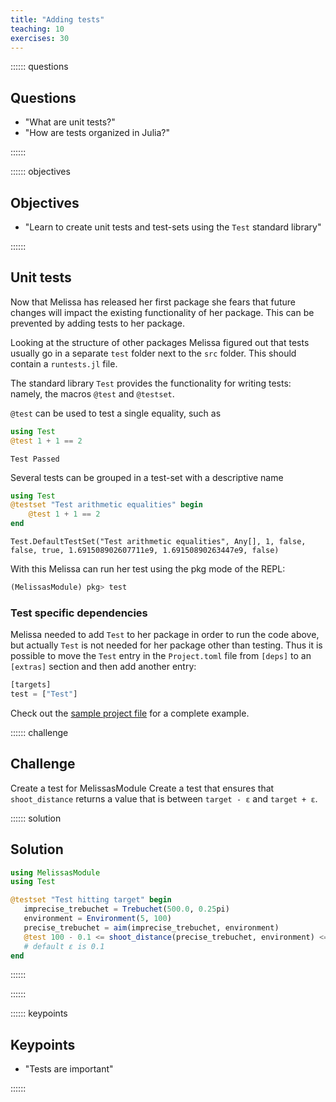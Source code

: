 ```yaml
---
title: "Adding tests"
teaching: 10
exercises: 30
---
```


:::::: questions

## Questions

  - "What are unit tests?"
  - "How are tests organized in Julia?"

::::::

:::::: objectives

## Objectives

  - "Learn to create unit tests and test-sets using the `Test` standard library"

::::::

## Unit tests

Now that Melissa has released her first package she fears that future changes
will impact the existing functionality of her package.
This can be prevented by adding tests to her package.

Looking at the structure of other packages Melissa figured out that tests
usually go in a separate `test` folder next to the `src` folder.
This should contain a `runtests.jl` file.

The standard library `Test` provides the functionality for writing tests:
namely, the macros `@test` and `@testset`.

`@test` can be used to test a single equality, such as

````julia
using Test
@test 1 + 1 == 2
````

````output
Test Passed
````

Several tests can be grouped in a test-set with a descriptive name

````julia
using Test
@testset "Test arithmetic equalities" begin
    @test 1 + 1 == 2
end
````

````output
Test.DefaultTestSet("Test arithmetic equalities", Any[], 1, false, false, true, 1.691508902607711e9, 1.69150890263447e9, false)
````

With this Melissa can run her test using the pkg mode of the REPL:

```julia
(MelissasModule) pkg> test
```

### Test specific dependencies

Melissa needed to add `Test` to her package in order to run the code above, but
actually `Test` is not needed for her package other than testing.
Thus it is possible to move the `Test` entry in the `Project.toml` file from
`[deps]` to an `[extras]` section and then add another entry:

```julia
[targets]
test = ["Test"]
```

Check out the [sample project file](../code/Project.toml) for a complete
example.

:::::: challenge

## Challenge

Create a test for MelissasModule
Create a test that ensures that `shoot_distance` returns a value that is
between `target - ε` and `target + ε`.

:::::: solution

## Solution

```julia
using MelissasModule
using Test

@testset "Test hitting target" begin
   imprecise_trebuchet = Trebuchet(500.0, 0.25pi)
   environment = Environment(5, 100)
   precise_trebuchet = aim(imprecise_trebuchet, environment)
   @test 100 - 0.1 <= shoot_distance(precise_trebuchet, environment) <= 100 + 0.1
   # default ε is 0.1
end
```

::::::


::::::

:::::: keypoints

## Keypoints

  - "Tests are important"

::::::

